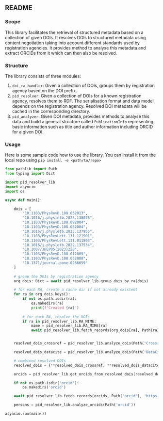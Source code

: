 ## README

### Scope

This library facilitates the retrieval of structured metadata based on a collection of given DOIs.
It resolves DOIs to structured metadata using content negotiation taking into account different standards used by registration agencies.
It provides method to analyse this metadata and extract ORCIDs from it which can then also be resolved.

### Structure

The library consists of three modules:
1. `doi_ra_handler`: Given a collection of DOIs, groups them by registration agency based on the DOI prefix. 
2. `pid_resolver`: Given a collection of DOIs for a known registration agency, resolves them to RDF. 
   The serialisation format and data model depends on the registration agency.
   Resolved DOI metadata will be cached in the corresponding directory. 
3. `pid_analyzer`: Given DOI metadata, provides methods to analyse this data and build a general structure called `PublicationInfo` 
   representing basic information such as title and author information including ORCID for a given DOI.   

### Usage

Here is some sample code how to use the library. You can install it from the local repo using `pip install -e <path/to/repo>`

```python
from pathlib import Path
from typing import Dict

import pid_resolver_lib
import asyncio
import os

async def main():

    dois = [
        "10.1103/PhysRevD.108.032013",
        "10.1016/j.physletb.2023.138076",
        "10.1103/PhysRevD.108.092004",
        "10.1103/PhysRevD.108.052004",
        "10.1016/j.physletb.2023.137955",
        "10.1103/PhysRevLett.131.121901",
        "10.1103/PhysRevLett.131.011803",
        "10.1016/j.physletb.2022.137534",
        "10.1007/JHEP05(2023)228",
        "10.1103/PhysRevD.108.012009",
        "10.1103/PhysRevD.108.032008",
        "10.1371/journal.pone.0266659"
    ]
    
    # group the DOIs by registration agency
    org_dois: Dict = await pid_resolver_lib.group_dois_by_ra(dois)

    # for each RA, create a cache dir if not already existent
    for ra in org_dois.keys():
        if not os.path.isdir(ra):
            os.makedirs(ra)
            print(f'Created {ra}')
            
        # for each RA, resolve the DOIs
        if ra in pid_resolver_lib.RA_MIME:
            mime = pid_resolver_lib.RA_MIME[ra]
            await pid_resolver_lib.fetch_records(org_dois[ra], Path(ra), 'https://doi.org/', mime, 0)


    resolved_dois_crossref = pid_resolver_lib.analyze_dois(Path('Crossref'), pid_resolver_lib.analyze_doi_record_crossref)

    resolved_dois_datacite = pid_resolver_lib.analyze_dois(Path('DataCite'), pid_resolver_lib.analyze_doi_record_datacite)

    # combined resolved DOIs
    resolved_dois = {**resolved_dois_crossref, **resolved_dois_datacite}

    orcids = pid_resolver_lib.get_orcids_from_resolved_dois(resolved_dois)

    if not os.path.isdir('orcid'):
        os.makedirs('orcid')

    await pid_resolver_lib.fetch_records(orcids, Path('orcid'), 'https://orcid.org/', 'application/ld+json')

    persons = pid_resolver_lib.analyze_orcids(Path('orcid'))

asyncio.run(main())
```